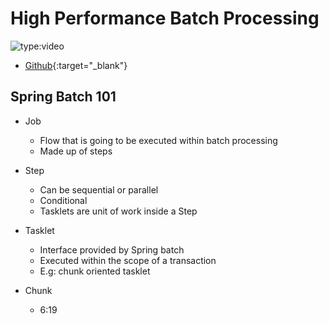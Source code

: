 # High Performance Batch Processing

![type:video](https://www.youtube.com/embed/J6IPlfm7N6w)

- [Github](https://github.com/mminella/scaling-demos){:target="_blank"}

## Spring Batch 101

- Job
  - Flow that is going to be executed within batch processing
  - Made up of steps

- Step
  - Can be sequential or parallel
  - Conditional
  - Tasklets are unit of work inside a Step

- Tasklet
  - Interface provided by Spring batch
  - Executed within the scope of a transaction
  - E.g: chunk oriented tasklet 

- Chunk
  - 6:19